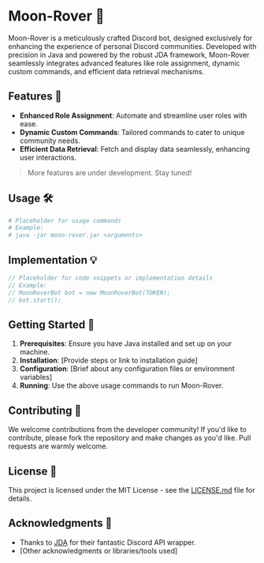 # Moon-Rover 🌙

Moon-Rover is a meticulously crafted Discord bot, designed exclusively for enhancing the experience of personal Discord communities. Developed with precision in Java and powered by the robust JDA framework, Moon-Rover seamlessly integrates advanced features like role assignment, dynamic custom commands, and efficient data retrieval mechanisms.


## Features 🚀

- **Enhanced Role Assignment**: Automate and streamline user roles with ease.
- **Dynamic Custom Commands**: Tailored commands to cater to unique community needs.
- **Efficient Data Retrieval**: Fetch and display data seamlessly, enhancing user interactions.

> More features are under development. Stay tuned!

## Usage 🛠

```bash
# Placeholder for usage commands
# Example: 
# java -jar moon-rover.jar <arguments>
```

## Implementation 💡

```java
// Placeholder for code snippets or implementation details
// Example:
// MoonRoverBot bot = new MoonRoverBot(TOKEN);
// bot.start();
```

## Getting Started 🌌

1. **Prerequisites**: Ensure you have Java installed and set up on your machine.
2. **Installation**: [Provide steps or link to installation guide]
3. **Configuration**: [Brief about any configuration files or environment variables]
4. **Running**: Use the above usage commands to run Moon-Rover.

## Contributing 🤝

We welcome contributions from the developer community! If you'd like to contribute, please fork the repository and make changes as you'd like. Pull requests are warmly welcome.

## License 📜

This project is licensed under the MIT License - see the [LICENSE.md](https://github.com/Lunova-Engineering/Moon-Rover/blob/main/LICENSE) file for details.

## Acknowledgments 🌟

- Thanks to [JDA](https://github.com/DV8FromTheWorld/JDA) for their fantastic Discord API wrapper.
- [Other acknowledgments or libraries/tools used]
